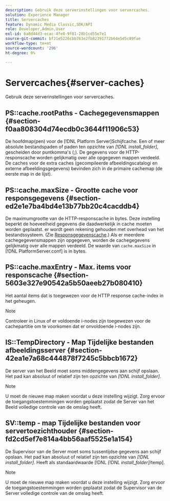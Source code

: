 ```yaml
---
description: Gebruik deze serverinstellingen voor servercaches.
solution: Experience Manager
title: Servercaches
feature: Dynamic Media Classic,SDK/API
role: Developer,Admin,User
exl-id: 6a8d44d3-ecac-4fe0-9f81-28b1cd55e7e1
source-git-commit: bf31e5226cbb763e2fb82391772b64e5d5c89fae
workflow-type: tm+mt
source-wordcount: '296'
ht-degree: 0%

---
```


# Servercaches{#server-caches}

Gebruik deze serverinstellingen voor servercaches.

## PS::cache.rootPaths - Cachegegevensmappen {#section-f0aa808304d74ecdb0c3644f11906c53}

De hoofdmap(pen) voor de [!DNL Platform Server]Schijfcache. Een of meer absolute bestandspaden of paden ten opzichte van *[!DNL install_folder]*, gescheiden door puntkomma&#39;s (;). De gegevens voor de HTTP-responscache worden gelijkmatig over alle opgegeven mappen verdeeld. De caches voor de extra caches (gecompileerde afbeeldingscatalogi en externe afbeeldingsgegevens) bevinden zich in de primaire cachemap (de eerste map in de lijst).

## PS::cache.maxSize - Grootte cache voor responsgegevens {#section-ed2e1e7ba4bd4e13b77bb20c4cacddb4}

De maximumgrootte van de HTTP-responscache in bytes. Deze instelling beperkt de hoeveelheid gegevens die daadwerkelijk in cache moeten worden geplaatst. er wordt geen rekening gehouden met overhead van het bestandssysteem. (Zie [Responsgegevenscache](../../../../is-api/image-serving-api-ref/c-configuration-and-administration/c-data-caches/c-response-data-cache.md#concept-81ea996c242441f2a69f7e9d9b3a29ca).) Als er meerdere cachegegevensmappen zijn opgegeven, worden de cachegegevens gelijkmatig over alle mappen verdeeld. De waarde van `cache.maxSize` in [!DNL PlatformServer.conf] is in bytes.

## PS::cache.maxEntry - Max. items voor responscache {#section-5603e327e90542a5b50aeeb27b080410}

Het aantal items dat is toegewezen voor de HTTP response cache-index in het geheugen.

>[!NOTE]
>
>Controleer in Linux of er voldoende i-nodes zijn toegewezen voor de cachepartitie om te voorkomen dat er onvoldoende i-nodes zijn.

## IS::TempDirectory - Map Tijdelijke bestanden afbeeldingsserver {#section-42ea1e7a68c444878f7245c5bbcb1672}

De server van het Beeld moet soms middengegevens aan schijf opslaan. Het pad kan absoluut of relatief zijn ten opzichte van *[!DNL install_folder]*.

>[!NOTE]
>
>U moet de nieuwe map maken voordat u deze instelling wijzigt. Zorg ervoor de toegangstoestemmingen worden geplaatst zodat de Server van het Beeld volledige controle van de omslag heeft.

## SV::temp - map Tijdelijke bestanden voor servertoezichthouder {#section-fd2cd5ef7e814a4bb56aaf5525e1a154}

De Supervisor van de Server moet soms tussentijdse gegevens aan schijf opslaan. Het pad kan absoluut of relatief zijn ten opzichte van *[!DNL install_folder]*. Heeft als standaardwaarde [!DNL &#x200B; *[!DNL install_folder]*/temp].

>[!NOTE]
>
>U moet de nieuwe map maken voordat u deze instelling wijzigt. Zorg ervoor de toegangstoestemmingen worden geplaatst zodat de Supervisor van de Server volledige controle van de omslag heeft.
